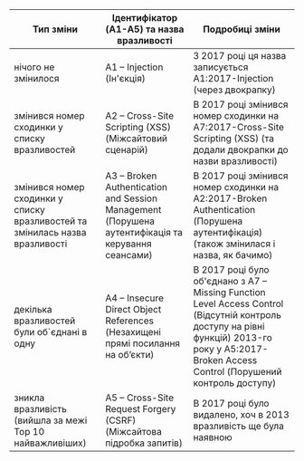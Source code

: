 |Тип зміни|Ідентифікатор (A1-A5) та назва вразливості|Подробиці зміни|
|---------------|----------------------|---------------|
|нічого не змінилося| A1 – Injection (Ін'єкція) | З 2017 році ця назва записується A1:2017-Injection (через двокрапку)|
|змінився номер сходинки у списку вразливостей| A2 – Cross-Site Scripting (XSS) (Міжсайтовий сценарій)| В 2017 році змінився номер сходинки на A7:2017-Cross-Site Scripting (XSS) (та додали двокрапки до назви вразливості)|
|змінився номер сходинки у списку вразливостей та змінилась назва вразливості| A3 – Broken Authentication and Session Management (Порушена аутентифікація та керування сеансами)| В 2017 році змінився номер сходинки на A2:2017-Broken Authentication (Порушена аутентифікація)(також змінилася і назва, як бачимо)|
|декілька вразливостей були об`єднані в одну| A4 – Insecure Direct Object References (Незахищені прямі посилання на об’єкти)| В 2017 році було об'єднано з A7 – Missing Function Level Access Control (Відсутній контроль доступу на рівні функцій) 2013-го року у A5:2017-Broken Access Control (Порушений контроль доступу) |
|зникла вразливість (вийшла за межі Top 10 найважливіших)| A5 – Cross-Site Request Forgery (CSRF) (Міжсайтова підробка запитів) | В 2017 році було видалено, хоч в 2013 вразливість ще була наявною|
